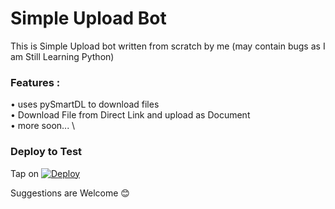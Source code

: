 # Simple Upload Bot

This is Simple Upload bot written from scratch by me (may contain bugs as I am Still Learning Python)

### Features :
• uses pySmartDL to download files \
• Download File from Direct Link and upload as Document \
• more soon... \

### Deploy to Test
Tap on [![Deploy](https://www.herokucdn.com/deploy/button.svg)](https://heroku.com/deploy)

Suggestions are Welcome 😊
